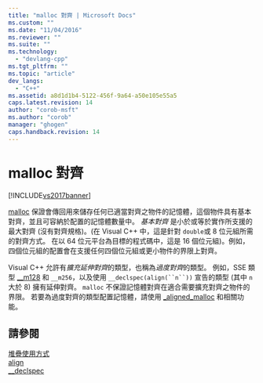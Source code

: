 ```yaml
---
title: "malloc 對齊 | Microsoft Docs"
ms.custom: ""
ms.date: "11/04/2016"
ms.reviewer: ""
ms.suite: ""
ms.technology: 
  - "devlang-cpp"
ms.tgt_pltfrm: ""
ms.topic: "article"
dev_langs: 
  - "C++"
ms.assetid: a8d1d1b4-5122-456f-9a64-a50e105e55a5
caps.latest.revision: 14
author: "corob-msft"
ms.author: "corob"
manager: "ghogen"
caps.handback.revision: 14
---
```

# malloc 對齊
[!INCLUDE[vs2017banner](../assembler/inline/includes/vs2017banner.md)]

[malloc](../c-runtime-library/reference/malloc.md) 保證會傳回用來儲存任何已適當對齊之物件的記憶體，這個物件具有基本對齊，並且可容納於配置的記憶體數量中。  *基本對齊* 是小於或等於實作所支援的最大對齊 \(沒有對齊規格\)。\(在 Visual C\+\+ 中，這是針對 `double`或 8 位元組所需的對齊方式。  在以 64 位元平台為目標的程式碼中，這是 16 個位元組\)。例如，四個位元組的配置會在支援任何四個位元組或更小物件的界限上對齊。  
  
 Visual C\+\+ 允許有*擴充延伸對齊*的類型，也稱為*過度對齊*的類型。  例如，SSE 類型 [\_\_m128](../cpp/m128.md) 和 `__m256`，以及使用 `__declspec(align(``n``))` 宣告的類型 \(其中 `n` 大於 8\) 擁有延伸對齊。  `malloc` 不保證記憶體對齊在適合需要擴充對齊之物件的界限。  若要為過度對齊的類型配置記憶體，請使用 [\_aligned\_malloc](../c-runtime-library/reference/aligned-malloc.md) 和相關功能。  
  
## 請參閱  
 [堆疊使用方式](../build/stack-usage.md)   
 [align](../cpp/align-cpp.md)   
 [\_\_declspec](../cpp/declspec.md)
